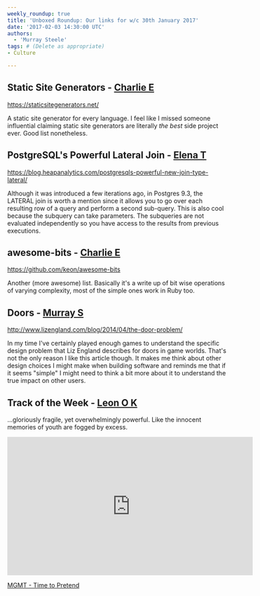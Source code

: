 ```yaml
---
weekly_roundup: true
title: 'Unboxed Roundup: Our links for w/c 30th January 2017'
date: '2017-02-03 14:30:00 UTC'
authors:
  - 'Murray Steele'
tags: # (Delete as appropriate)
- Culture

---
```


## Static Site Generators - [Charlie E](/people#charlie-egan)

https://staticsitegenerators.net/

A static site generator for every language. I feel like I missed someone
influential claiming static site generators are literally _the best_ side
project ever. Good list nonetheless.

## PostgreSQL's Powerful Lateral Join - [Elena T](/people#elena-tanasoiu)

https://blog.heapanalytics.com/postgresqls-powerful-new-join-type-lateral/

Although it was introduced a few iterations ago, in Postgres 9.3, the LATERAL
join is worth a mention since it allows you to go over each resulting row of a
query and perform a second sub-query. This is also cool because the subquery
can take parameters. The subqueries are not evaluated independently so you
have access to the results from previous executions.

## awesome-bits - [Charlie E](/people#charlie-egan)

https://github.com/keon/awesome-bits

Another (more awesome) list. Basically it's a write up of bit wise operations
of varying complexity, most of the simple ones work in Ruby too.

## Doors - [Murray S](/people#murray-steele)

http://www.lizengland.com/blog/2014/04/the-door-problem/

In my time I've certainly played enough games to understand the specific design
problem that Liz England describes for doors in game worlds.  That's not the
only reason I like this article though.  It makes me think about other design
choices I might make when building software and reminds me that if it seems
"simple" I might need to think a bit more about it to understand the true impact
on other users.

## Track of the Week - [Leon O K](/people#leon-odey-knight)

...gloriously fragile, yet overwhelmingly powerful. Like the innocent memories of youth are fogged by excess.

<iframe width="560" height="315" src="https://www.youtube.com/embed/B9dSYgd5Elk" frameborder="0" allowfullscreen></iframe>

[MGMT - Time to Pretend](https://www.youtube.com/watch?v=B9dSYgd5Elk)

